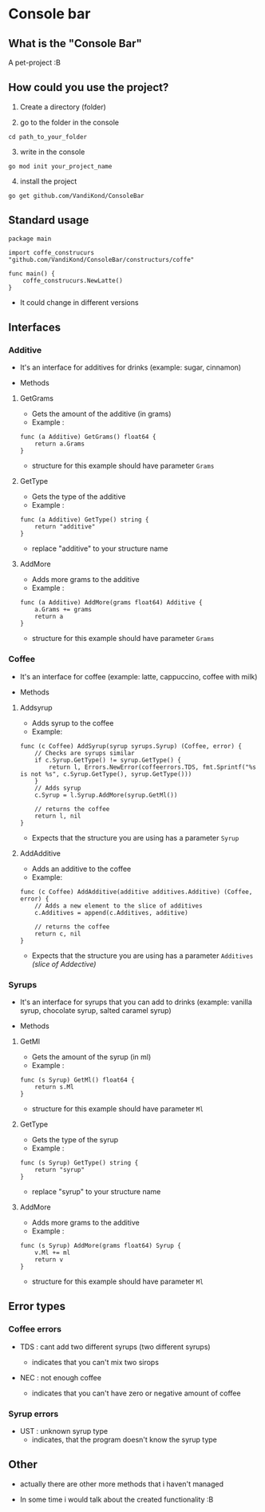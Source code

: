 # Console bar

## What is the "Console Bar" 

A pet-project :B

## How could you use the project?

1. Create a directory (folder)

2. go to the folder in the console 
```shell
cd path_to_your_folder
```

3. write in the console 
```shell
go mod init your_project_name
```

4. install the project 

```shell 
go get github.com/VandiKond/ConsoleBar
```

## Standard usage 

```golang
package main

import coffe_construcurs "github.com/VandiKond/ConsoleBar/constructurs/coffe"

func main() {
	coffe_construcurs.NewLatte()
}
```

- It could change in different versions

## Interfaces 

### Additive 

- It's an interface for additives for drinks (example: sugar, cinnamon)

- Methods

1. GetGrams 
    - Gets the amount of the additive (in grams)
    - Example : 
    ```golang
    func (a Additive) GetGrams() float64 {
        return a.Grams
    }
    ```
    - structure for this example should have parameter `Grams`

2. GetType
    - Gets the type of the additive
    - Example : 
    ```golang
    func (a Additive) GetType() string {
	    return "additive"
    }
    ```
    - replace "additive" to your structure name

3. AddMore
    - Adds more grams to the additive
    - Example :
    ```golang 
    func (a Additive) AddMore(grams float64) Additive {
        a.Grams += grams
        return a
    }
    ```
    - structure for this example should have parameter `Grams`

### Coffee 

- It's an interface for coffee (example: latte, cappuccino, coffee with milk)

- Methods 

1. Addsyrup
    - Adds syrup to the coffee
    - Example:
    ```golang
    func (c Coffee) AddSyrup(syrup syrups.Syrup) (Coffee, error) {
        // Checks are syrups similar
        if c.Syrup.GetType() != syrup.GetType() {
            return l, Errors.NewError(coffeerrors.TDS, fmt.Sprintf("%s is not %s", c.Syrup.GetType(), syrup.GetType()))
        }
        // Adds syrup
        c.Syrup = l.Syrup.AddMore(syrup.GetMl())

        // returns the coffee
        return l, nil
    }
    ```
    - Expects that the structure you are using has a parameter `Syrup` 

2. AddAdditive
    - Adds an additive to the coffee
    - Example:
    ```golang
    func (c Coffee) AddAdditive(additive additives.Additive) (Coffee, error) {
        // Adds a new element to the slice of additives
        c.Additives = append(c.Additives, additive)

        // returns the coffee
        return c, nil
    }
    ```
    - Expects that the structure you are using has a parameter `Additives` *(slice of Addective)*

### Syrups

- It's an interface for syrups that you can add to drinks (example: vanilla syrup, chocolate syrup, salted caramel syrup)

- Methods 

1. GetMl 
    - Gets the amount of the syrup (in ml)
    - Example : 
    ```golang
    func (s Syrup) GetMl() float64 {
        return s.Ml
    }
    ```
    - structure for this example should have parameter `Ml`

2. GetType
    - Gets the type of the syrup
    - Example : 
    ```golang
    func (s Syrup) GetType() string {
	    return "syrup"
    }
    ```
    - replace "syrup" to your structure name

3. AddMore
    - Adds more grams to the additive
    - Example :
    ```golang 
    func (s Syrup) AddMore(grams float64) Syrup {
        v.Ml += ml
        return v
    }
    ```
    - structure for this example should have parameter `Ml`

## Error types

### Coffee errors

- TDS : cant add two different syrups (two different syrups)
    - indicates that you can't mix two sirops 

- NEC : not enough coffee
    - indicates that you can't have zero or negative amount of coffee

### Syrup errors 

- UST : unknown syrup type
    - indicates, that the program doesn't know the syrup type

## Other 

- actually there are other more methods that i haven't managed

- In some time i would talk about the created functionality :B
